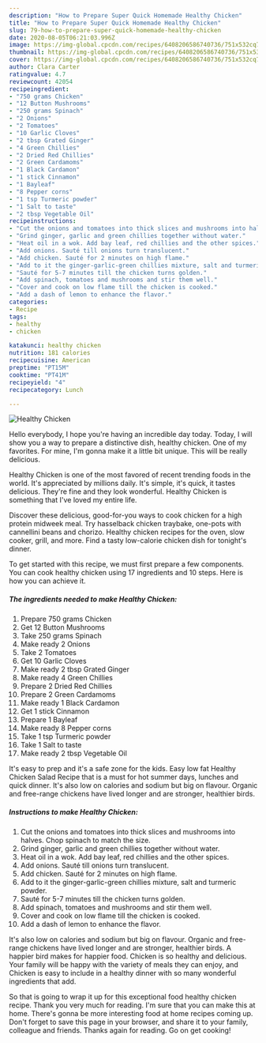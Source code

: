 ```yaml
---
description: "How to Prepare Super Quick Homemade Healthy Chicken"
title: "How to Prepare Super Quick Homemade Healthy Chicken"
slug: 79-how-to-prepare-super-quick-homemade-healthy-chicken
date: 2020-08-05T06:21:03.996Z
image: https://img-global.cpcdn.com/recipes/6408206586740736/751x532cq70/healthy-chicken-recipe-main-photo.jpg
thumbnail: https://img-global.cpcdn.com/recipes/6408206586740736/751x532cq70/healthy-chicken-recipe-main-photo.jpg
cover: https://img-global.cpcdn.com/recipes/6408206586740736/751x532cq70/healthy-chicken-recipe-main-photo.jpg
author: Clara Carter
ratingvalue: 4.7
reviewcount: 42054
recipeingredient:
- "750 grams Chicken"
- "12 Button Mushrooms"
- "250 grams Spinach"
- "2 Onions"
- "2 Tomatoes"
- "10 Garlic Cloves"
- "2 tbsp Grated Ginger"
- "4 Green Chillies"
- "2 Dried Red Chillies"
- "2 Green Cardamoms"
- "1 Black Cardamon"
- "1 stick Cinnamon"
- "1 Bayleaf"
- "8 Pepper corns"
- "1 tsp Turmeric powder"
- "1 Salt to taste"
- "2 tbsp Vegetable Oil"
recipeinstructions:
- "Cut the onions and tomatoes into thick slices and mushrooms into halves. Chop spinach to match the size."
- "Grind ginger, garlic and green chillies together without water."
- "Heat oil in a wok. Add bay leaf, red chillies and the other spices."
- "Add onions. Sauté till onions turn translucent."
- "Add chicken. Sauté for 2 minutes on high flame."
- "Add to it the ginger-garlic-green chillies mixture, salt and turmeric powder."
- "Sauté for 5-7 minutes till the chicken turns golden."
- "Add spinach, tomatoes and mushrooms and stir them well."
- "Cover and cook on low flame till the chicken is cooked."
- "Add a dash of lemon to enhance the flavor."
categories:
- Recipe
tags:
- healthy
- chicken

katakunci: healthy chicken 
nutrition: 181 calories
recipecuisine: American
preptime: "PT15M"
cooktime: "PT41M"
recipeyield: "4"
recipecategory: Lunch

---
```



![Healthy Chicken](https://img-global.cpcdn.com/recipes/6408206586740736/751x532cq70/healthy-chicken-recipe-main-photo.jpg)

Hello everybody, I hope you're having an incredible day today. Today, I will show you a way to prepare a distinctive dish, healthy chicken. One of my favorites. For mine, I'm gonna make it a little bit unique. This will be really delicious.

Healthy Chicken is one of the most favored of recent trending foods in the world. It's appreciated by millions daily. It's simple, it's quick, it tastes delicious. They're fine and they look wonderful. Healthy Chicken is something that I've loved my entire life.

Discover these delicious, good-for-you ways to cook chicken for a high protein midweek meal. Try hasselback chicken traybake, one-pots with cannellini beans and chorizo. Healthy chicken recipes for the oven, slow cooker, grill, and more. Find a tasty low-calorie chicken dish for tonight&#39;s dinner.


To get started with this recipe, we must first prepare a few components. You can cook healthy chicken using 17 ingredients and 10 steps. Here is how you can achieve it.

<!--inarticleads1-->

##### The ingredients needed to make Healthy Chicken:

1. Prepare 750 grams Chicken
1. Get 12 Button Mushrooms
1. Take 250 grams Spinach
1. Make ready 2 Onions
1. Take 2 Tomatoes
1. Get 10 Garlic Cloves
1. Make ready 2 tbsp Grated Ginger
1. Make ready 4 Green Chillies
1. Prepare 2 Dried Red Chillies
1. Prepare 2 Green Cardamoms
1. Make ready 1 Black Cardamon
1. Get 1 stick Cinnamon
1. Prepare 1 Bayleaf
1. Make ready 8 Pepper corns
1. Take 1 tsp Turmeric powder
1. Take 1 Salt to taste
1. Make ready 2 tbsp Vegetable Oil


It&#39;s easy to prep and it&#39;s a safe zone for the kids. Easy low fat Healthy Chicken Salad Recipe that is a must for hot summer days, lunches and quick dinner. It&#39;s also low on calories and sodium but big on flavour. Organic and free-range chickens have lived longer and are stronger, healthier birds. 

<!--inarticleads2-->

##### Instructions to make Healthy Chicken:

1. Cut the onions and tomatoes into thick slices and mushrooms into halves. Chop spinach to match the size.
1. Grind ginger, garlic and green chillies together without water.
1. Heat oil in a wok. Add bay leaf, red chillies and the other spices.
1. Add onions. Sauté till onions turn translucent.
1. Add chicken. Sauté for 2 minutes on high flame.
1. Add to it the ginger-garlic-green chillies mixture, salt and turmeric powder.
1. Sauté for 5-7 minutes till the chicken turns golden.
1. Add spinach, tomatoes and mushrooms and stir them well.
1. Cover and cook on low flame till the chicken is cooked.
1. Add a dash of lemon to enhance the flavor.


It&#39;s also low on calories and sodium but big on flavour. Organic and free-range chickens have lived longer and are stronger, healthier birds. A happier bird makes for happier food. Chicken is so healthy and delicious. Your family will be happy with the variety of meals they can enjoy, and Chicken is easy to include in a healthy dinner with so many wonderful ingredients that add. 

So that is going to wrap it up for this exceptional food healthy chicken recipe. Thank you very much for reading. I'm sure that you can make this at home. There's gonna be more interesting food at home recipes coming up. Don't forget to save this page in your browser, and share it to your family, colleague and friends. Thanks again for reading. Go on get cooking!
